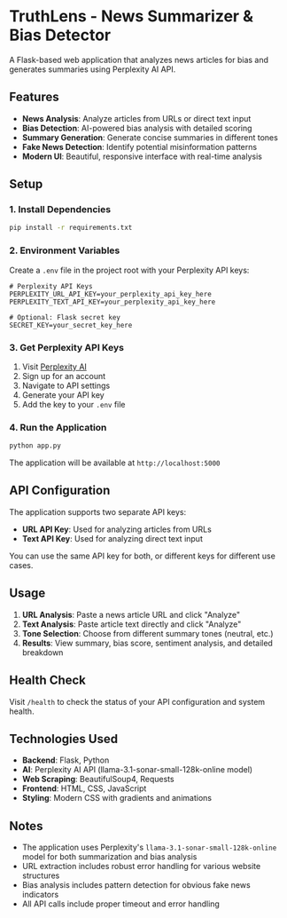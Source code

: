 # TruthLens - News Summarizer & Bias Detector

A Flask-based web application that analyzes news articles for bias and generates summaries using Perplexity AI API.

## Features

- **News Analysis**: Analyze articles from URLs or direct text input
- **Bias Detection**: AI-powered bias analysis with detailed scoring
- **Summary Generation**: Generate concise summaries in different tones
- **Fake News Detection**: Identify potential misinformation patterns
- **Modern UI**: Beautiful, responsive interface with real-time analysis

## Setup

### 1. Install Dependencies

```bash
pip install -r requirements.txt
```

### 2. Environment Variables

Create a `.env` file in the project root with your Perplexity API keys:

```env
# Perplexity API Keys
PERPLEXITY_URL_API_KEY=your_perplexity_api_key_here
PERPLEXITY_TEXT_API_KEY=your_perplexity_api_key_here

# Optional: Flask secret key
SECRET_KEY=your_secret_key_here
```

### 3. Get Perplexity API Keys

1. Visit [Perplexity AI](https://www.perplexity.ai/)
2. Sign up for an account
3. Navigate to API settings
4. Generate your API key
5. Add the key to your `.env` file

### 4. Run the Application

```bash
python app.py
```

The application will be available at `http://localhost:5000`

## API Configuration

The application supports two separate API keys:
- **URL API Key**: Used for analyzing articles from URLs
- **Text API Key**: Used for analyzing direct text input

You can use the same API key for both, or different keys for different use cases.

## Usage

1. **URL Analysis**: Paste a news article URL and click "Analyze"
2. **Text Analysis**: Paste article text directly and click "Analyze"
3. **Tone Selection**: Choose from different summary tones (neutral, etc.)
4. **Results**: View summary, bias score, sentiment analysis, and detailed breakdown

## Health Check

Visit `/health` to check the status of your API configuration and system health.

## Technologies Used

- **Backend**: Flask, Python
- **AI**: Perplexity AI API (llama-3.1-sonar-small-128k-online model)
- **Web Scraping**: BeautifulSoup4, Requests
- **Frontend**: HTML, CSS, JavaScript
- **Styling**: Modern CSS with gradients and animations

## Notes

- The application uses Perplexity's `llama-3.1-sonar-small-128k-online` model for both summarization and bias analysis
- URL extraction includes robust error handling for various website structures
- Bias analysis includes pattern detection for obvious fake news indicators
- All API calls include proper timeout and error handling


